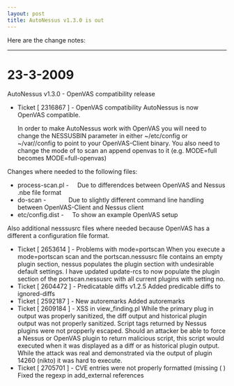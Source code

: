 ```yaml
---
layout: post
title: AutoNessus v1.3.0 is out
---
```

Here are the change notes:

---
    
23-3-2009
===

AutoNessus v1.3.0 - OpenVAS compatibility release
    
* Ticket [ 2316867 ] - OpenVAS compatibility
AutoNessus is now OpenVAS compatible.

    In order to make AutoNessus work with OpenVAS you will need to change the
    NESSUSBIN parameter in either ~/etc/config or ~/var/<scanname>/config to point
    to your OpenVAS-Client binary. You also need to change the mode of to scan an
    append openvas to it (e.g. MODE=full becomes MODE=full-openvas)
    
      
Changes where needed to the following files:
* process-scan.pl -     Due to differendces between OpenVAS and Nessus .nbe file format
* do-scan -             Due to slightly different command line handling between OpenVAS-Client and Nessus client
* etc/config.dist -     To show an example OpenVAS setup
    
Also additional nesssusrc files where needed because OpenVAS has a different a configuration file format.
      
* Ticket [ 2653614 ] - Problems with mode=portscan
When you execute a mode=portscan scan and the portscan.nessusrc file contains
an empty plugin section, nessus populates the plugin section with undesirable
default settings. I have updated update-rcs to now populate the plugin section
of the portscan.nessusrc with all current plugins with setting no.
* Ticket [ 2604472 ] - Predicatable diffs v1.2.5
Added predicable diffs to ignored-diffs
* Ticket [ 2592187 ] - New autoremarks
Added autoremarks
* Ticket [ 2609184 ] - XSS in view_finding.pl
While the primary plug in output was properly sanitized, the diff output and
historical plugin output was not properly sanitized.
Script tags returned by Nessus plugins were not propperly escaped. Should an
attacker be able to force a Nessus or OpenVAS plugin to return malicious
script, this script would executed when it was displayed as a diff or as
historical plugin output.
While the attack was real and demonstrated via the output of plugin 14260
(nikto) it was hard to execute.
* Ticket [ 2705701 ] - CVE entries were not properly formatted (missing ( )
Fixed the regexp in add_external references
